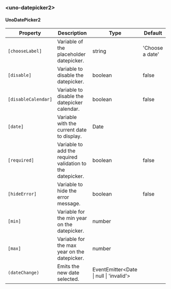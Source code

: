 ### \<uno-datepicker2\>

#### UnoDatePicker2

| Property | Description | Type | Default |
| -------- | ----------- | ---- | ------- |
| `[chooseLabel]` | Variable of the placeholder datepicker. | string | 'Choose a date' |
| `[disable]` | Variable to disable the datepicker. | boolean | false |
| `[disableCalendar]` | Variable to disable the datepicker calendar. | boolean | false
| `[date]` | Variable with the current date to display. | Date | |
| `[required]` | Variable to add the required validation to the datepicker. | boolean | false |
| `[hideError]` | Variable to hide the error message. | boolean | false |
| `[min]` | Variable for the min year on the datepicker. | number | |
| `[max]` | Variable for the max year on the datepicker. | number | |
| `(dateChange)` | Emits the new date selected. | EventEmitter\<Date \| null \| 'invalid'\> | |